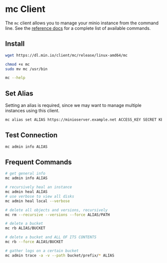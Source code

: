 # mc Client

The `mc` client allows you to manage your minio instance from the command line. See the [reference docs](https://min.io/docs/minio/linux/reference/minio-mc.html) for a complete list of available commands.

## Install

```bash
wget https://dl.min.io/client/mc/release/linux-amd64/mc

chmod +x mc
sudo mv mc /usr/bin

mc --help
```

## Set Alias

Setting an alias is required, since we may want to manage multiple instances using this client.

```bash
mc alias set ALIAS https://minioserver.example.net ACCESS_KEY SECRET KEY
```

## Test Connection

```bash
mc admin info ALIAS
```

## Frequent Commands

```bash
# get general info
mc admin info ALIAS

# recursively heal an instance
mc admin heal ALIAS
# use verbose to view all disks 
mc admin heal local --verbose

# delete all objects and versions, recursively
mc rm --recursive --versions --force ALIAS/PATH

# delete a bucket
mc rb ALIAS/BUCKET

# delete a bucket and ALL OF ITS CONTENTS
mc rb --force ALIAS/BUCKET

# gather logs on a certain bucket
mc admin trace -a -v --path bucket/prefix/* ALIAS
```
